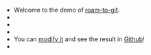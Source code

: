 - Welcome to the demo of [roam-to-git](https://github.com/MatthieuBizien/roam-to-git).
- 
- 
- 
- You can [modify it](https://roamresearch.com/#/app/roam-to-git-demo) and see the result in [Github](https://github.com/MatthieuBizien/roam-to-git-demo)!
- 
